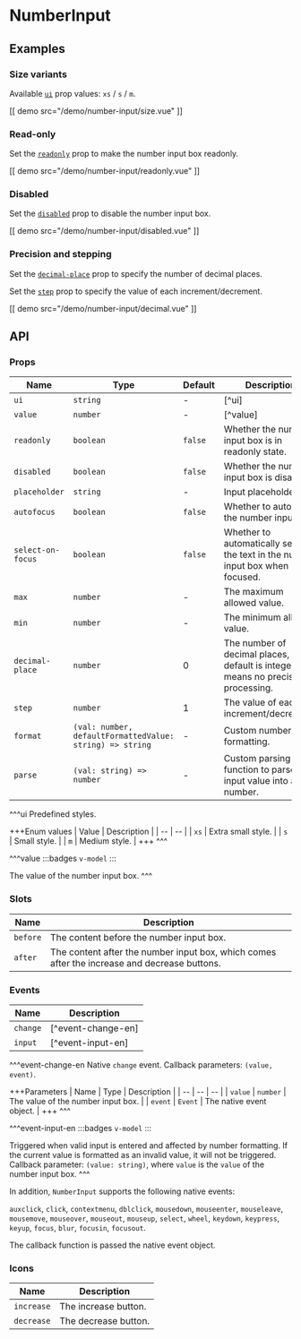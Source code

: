 # NumberInput

## Examples

### Size variants

Available [`ui`](#props-ui) prop values: `xs` / `s` / `m`.

[[ demo src="/demo/number-input/size.vue" ]]

### Read-only

Set the [`readonly`](#props-readonly) prop to make the number input box readonly.

[[ demo src="/demo/number-input/readonly.vue" ]]

### Disabled

Set the [`disabled`](#props-disabled) prop to disable the number input box.

[[ demo src="/demo/number-input/disabled.vue" ]]

### Precision and stepping

Set the [`decimal-place`](#props-decimal-place) prop to specify the number of decimal places.

Set the [`step`](#props-step) prop to specify the value of each increment/decrement.

[[ demo src="/demo/number-input/decimal.vue" ]]

## API

### Props

| Name | Type | Default | Description |
| -- | -- | -- | -- |
| ``ui`` | `string` | - | [^ui] |
| ``value`` | `number` | - | [^value] |
| ``readonly`` | `boolean` | `false` | Whether the number input box is in readonly state. |
| ``disabled`` | `boolean` | `false` | Whether the number input box is disabled. |
| ``placeholder`` | `string` | - | Input placeholder. |
| ``autofocus`` | `boolean` | `false` | Whether to autofocus the number input. |
| ``select-on-focus`` | `boolean` | `false` | Whether to automatically select the text in the number input box when focused. |
| ``max`` | `number` | - | The maximum allowed value. |
| ``min`` | `number` | - | The minimum allowed value. |
| ``decimal-place`` | `number` | 0 | The number of decimal places, default is integer, `-1` means no precision processing. |
| ``step`` | `number` | 1 | The value of each increment/decrement. |
| ``format`` | `(val: number, defaultFormattedValue: string) => string` | - | Custom number formatting. |
| ``parse`` | `(val: string) => number` | - | Custom parsing function to parse the input value into a number. |

^^^ui
Predefined styles.

+++Enum values
| Value | Description |
| -- | -- |
| `xs` | Extra small style. |
| `s` | Small style. |
| `m` | Medium style. |
+++
^^^

^^^value
:::badges
`v-model`
:::

The value of the number input box.
^^^

### Slots

| Name | Description |
| -- | -- |
| ``before`` | The content before the number input box. |
| ``after`` | The content after the number input box, which comes after the increase and decrease buttons. |

### Events

| Name | Description |
| -- | -- |
| ``change`` | [^event-change-en] |
| ``input`` | [^event-input-en] |

^^^event-change-en
Native `change` event. Callback parameters: `(value, event)`.

+++Parameters
| Name | Type | Description |
| -- | -- | -- |
| `value` | `number` | The value of the number input box. |
| `event` | `Event` | The native event object. |
+++
^^^

^^^event-input-en
:::badges
`v-model`
:::

Triggered when valid input is entered and affected by number formatting. If the current value is formatted as an invalid value, it will not be triggered. Callback parameter: `(value: string)`, where `value` is the `value` of the number input box.
^^^

In addition, `NumberInput` supports the following native events:

`auxclick`, `click`, `contextmenu`, `dblclick`, `mousedown`, `mouseenter`, `mouseleave`, `mousemove`, `mouseover`, `mouseout`, `mouseup`, `select`, `wheel`, `keydown`, `keypress`, `keyup`, `focus`, `blur`, `focusin`, `focusout`.

The callback function is passed the native event object.

### Icons

| Name | Description |
| -- | -- |
| ``increase`` | The increase button. |
| ``decrease`` | The decrease button. |

